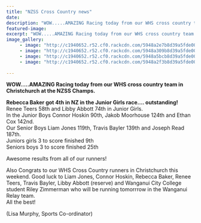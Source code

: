 ```yaml
---
title: "NZSS Cross Country news"
date: 
description: "WOW.....AMAZING Racing today from our WHS cross country team in Christchurch at the NZSS Champs..."
featured-image: 
excerpt: "WOW.....AMAZING Racing today from our WHS cross country team in Christchurch at the NZSS Champs."
image_gallery:
	 - image: "http://c1940652.r52.cf0.rackcdn.com/5948a2e7b8d39a5fde00009c/before-they-go-in-a-line-with-princial1.jpg"
	 - image: "http://c1940652.r52.cf0.rackcdn.com/5948a309b8d39a5fde0000a2/on-boat.png"
	 - image: "http://c1940652.r52.cf0.rackcdn.com/5948a5bcb8d39a5fde0000a4/3-girls.jpg"
	 - image: "http://c1940652.r52.cf0.rackcdn.com/5948a2f3b8d39a5fde00009e/group-photo-at-the-event.nicepng.jpg"
	
---
```


<p><strong>WOW.....AMAZING Racing today from our WHS cross country team in Christchurch at the NZSS Champs.&nbsp;</strong></p>
<p><strong>Rebecca Baker got 4th in NZ in the Junior Girls race.... outstanding!&nbsp;</strong><br /><span>Renee Teers 58th and Libby Abbott 74th in Junior Girls.&nbsp;</span><br /><span>In the Junior Boys Connor Hoskin 90th, Jakob Moorhouse 124th and Ethan Cox 142nd.&nbsp;</span><br /><span>Our Senior Boys Liam Jones 119th, Travis Bayler 139th and Joseph Read 187th.&nbsp;</span><span class="text_exposed_show"><br />Juniors girls 3 to score finished 9th&nbsp;<br />Seniors boys 3 to score finished 25th</span></p>
<p><span class="text_exposed_show">Awesome results from all of our runners!</span></p>
<p><span class="text_exposed_show">Also&nbsp;<span>Congrats to our WHS Cross Country runners in Christchurch this weekend. Good luck to Liam Jones, Connor Hoskin, Rebecca Baker, Renee Teers, Travis Bayler, Libby Abbott (reserve) and Wanganui City College student Riley Zimmerman who will be running tomorrrow in the Wanganui Relay team.&nbsp;</span><br /><span>All the best!</span></span></p>
<p><span class="text_exposed_show"><span>(Lisa Murphy, Sports Co-ordinator)</span></span></p>

